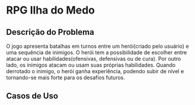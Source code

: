 # RPG Ilha do Medo

## Descrição do Problema
O jogo apresenta batalhas em turnos entre um herói(criado pelo usuário) e uma sequência de inimigos. O herói tem a possibilidade de escolher entre atacar ou usar habilidades(ofensivas, defensivas ou de cura). Por outro lado, os inimigos atacam ou usam suas próprias habilidades. Quando derrotado o inimigo, o herói ganha experiência, podendo subir de nível e tornando-se mais forte para os desafios futuros.

## Casos de Uso
